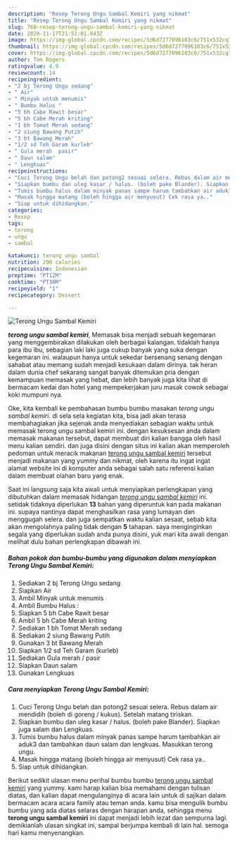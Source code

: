 ```yaml
---
description: "Resep Terong Ungu Sambal Kemiri yang nikmat"
title: "Resep Terong Ungu Sambal Kemiri yang nikmat"
slug: 768-resep-terong-ungu-sambal-kemiri-yang-nikmat
date: 2020-11-17T21:51:01.843Z
image: https://img-global.cpcdn.com/recipes/5d6d7277096103c6/751x532cq70/terong-ungu-sambal-kemiri-foto-resep-utama.jpg
thumbnail: https://img-global.cpcdn.com/recipes/5d6d7277096103c6/751x532cq70/terong-ungu-sambal-kemiri-foto-resep-utama.jpg
cover: https://img-global.cpcdn.com/recipes/5d6d7277096103c6/751x532cq70/terong-ungu-sambal-kemiri-foto-resep-utama.jpg
author: Tom Rogers
ratingvalue: 4.9
reviewcount: 14
recipeingredient:
- "2 bj Terong Ungu sedang"
- " Air"
- " Minyak untuk menumis"
- " Bumbu Halus "
- "5 bh Cabe Rawit besar"
- "5 bh Cabe Merah kriting"
- "1 bh Tomat Merah sedang"
- "2 siung Bawang Putih"
- "3 bt Bawang Merah"
- "1/2 sd Teh Garam kurleb"
- " Gula merah  pasir"
- " Daun salam"
- " Lengkuas"
recipeinstructions:
- "Cuci Terong Ungu belah dan potong2 sesuai selera. Rebus dalam air mendidih (boleh di goreng / kukus). Setelah matang tiriskan."
- "Siapkan bumbu dan uleg kasar / halus. (boleh pake Blander). Siapkan juga salam dan Lengkuas."
- "Tumis bumbu halus dalam minyak panas sampe harum tambahkan air aduk3 dan tambahkan daun salam dan lengkuas. Masukkan terong ungu."
- "Masak hingga matang (boleh hingga air menyusut) Cek rasa ya.."
- "Siap untuk dihidangkan."
categories:
- Resep
tags:
- terong
- ungu
- sambal

katakunci: terong ungu sambal 
nutrition: 290 calories
recipecuisine: Indonesian
preptime: "PT12M"
cooktime: "PT30M"
recipeyield: "1"
recipecategory: Dessert

---
```



![Terong Ungu Sambal Kemiri](https://img-global.cpcdn.com/recipes/5d6d7277096103c6/751x532cq70/terong-ungu-sambal-kemiri-foto-resep-utama.jpg)

<b><i>terong ungu sambal kemiri</i></b>, Memasak bisa menjadi sebuah kegemaran yang menggembirakan dilakukan oleh berbagai kalangan. tidaklah hanya para ibu ibu, sebagian laki laki juga cukup banyak yang suka dengan kegemaran ini. walaupun hanya untuk sekedar bersenang senang dengan sahabat atau memang sudah menjadi kesukaan dalam dirinya. tak heran dalam dunia chef sekarang sangat banyak ditemukan pria dengan kemampuan memasak yang hebat, dan lebih banyak juga kita lihat di bermacam kedai dan hotel yang mempekerjakan juru masak cowok sebagai koki mumpuni nya.



Oke, kita kembali ke pembahasan bumbu bumbu masakan <i>terong ungu sambal kemiri</i>. di sela sela kegiatan kita, bisa jadi akan terasa membahagiakan jika sejenak anda menyediakan sebagian waktu untuk memasak terong ungu sambal kemiri ini. dengan kesuksesan anda dalam memasak makanan tersebut, dapat membuat diri kalian bangga oleh hasil menu kalian sendiri. dan juga disini dengan situs ini kalian akan memperoleh pedoman untuk meracik makanan <u>terong ungu sambal kemiri</u> tersebut menjadi makanan yang yummy dan nikmat, oleh karena itu ingat ingat alamat website ini di komputer anda sebagai salah satu referensi kalian dalam membuat olahan baru yang enak.


Saat ini langsung saja kita awali untuk menyiapkan perlengkapan yang dibutuhkan dalam memasak hidangan <u><i>terong ungu sambal kemiri</i></u> ini. setidak tidaknya diperlukan <b>13</b> bahan yang diperuntuk kan pada makanan ini. supaya nantinya dapat menghasilkan rasa yang lumayan dan menggugah selera. dan juga sempatkan waktu kalian sesaat, sebab kita akan mengolahnya paling tidak dengan <b>5</b> tahapan. saya menginginkan segala yang diperlukan sudah anda punya disini, yuk mari kita awali dengan melihat dulu bahan perlengkapan dibawah ini.

<!--inarticleads1-->

##### Bahan pokok dan bumbu-bumbu yang digunakan dalam menyiapkan Terong Ungu Sambal Kemiri:

1. Sediakan 2 bj Terong Ungu sedang
1. Siapkan  Air
1. Ambil  Minyak untuk menumis
1. Ambil  Bumbu Halus :
1. Siapkan 5 bh Cabe Rawit besar
1. Ambil 5 bh Cabe Merah kriting
1. Sediakan 1 bh Tomat Merah sedang
1. Sediakan 2 siung Bawang Putih
1. Gunakan 3 bt Bawang Merah
1. Siapkan 1/2 sd Teh Garam (kurleb)
1. Sediakan  Gula merah / pasir
1. Siapkan  Daun salam
1. Gunakan  Lengkuas




<!--inarticleads2-->

##### Cara menyiapkan Terong Ungu Sambal Kemiri:

1. Cuci Terong Ungu belah dan potong2 sesuai selera. Rebus dalam air mendidih (boleh di goreng / kukus). Setelah matang tiriskan.
1. Siapkan bumbu dan uleg kasar / halus. (boleh pake Blander). Siapkan juga salam dan Lengkuas.
1. Tumis bumbu halus dalam minyak panas sampe harum tambahkan air aduk3 dan tambahkan daun salam dan lengkuas. Masukkan terong ungu.
1. Masak hingga matang (boleh hingga air menyusut) Cek rasa ya..
1. Siap untuk dihidangkan.




Berikut sedikit ulasan menu perihal bumbu bumbu <u>terong ungu sambal kemiri</u> yang yummy. kami harap kalian bisa memahami dengan tulisan diatas, dan kalian dapat mengulanginya di acara lain untuk di sajikan dalam bermacam acara acara family atau teman anda. kamu bisa mengulik bumbu bumbu yang ada diatas selaras dengan harapan anda, sehingga menu <b>terong ungu sambal kemiri</b> ini dapat menjadi lebih lezat dan sempurna lagi. demikianlah ulasan singkat ini, sampai berjumpa kembali di lain hal. semoga hari kamu menyenangkan.
